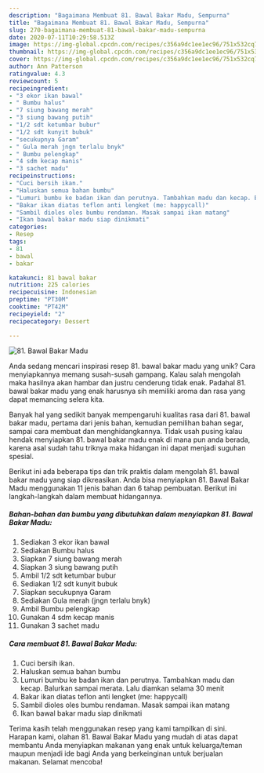 ```yaml
---
description: "Bagaimana Membuat 81. Bawal Bakar Madu, Sempurna"
title: "Bagaimana Membuat 81. Bawal Bakar Madu, Sempurna"
slug: 270-bagaimana-membuat-81-bawal-bakar-madu-sempurna
date: 2020-07-11T10:29:58.513Z
image: https://img-global.cpcdn.com/recipes/c356a9dc1ee1ec96/751x532cq70/81-bawal-bakar-madu-foto-resep-utama.jpg
thumbnail: https://img-global.cpcdn.com/recipes/c356a9dc1ee1ec96/751x532cq70/81-bawal-bakar-madu-foto-resep-utama.jpg
cover: https://img-global.cpcdn.com/recipes/c356a9dc1ee1ec96/751x532cq70/81-bawal-bakar-madu-foto-resep-utama.jpg
author: Ann Patterson
ratingvalue: 4.3
reviewcount: 5
recipeingredient:
- "3 ekor ikan bawal"
- " Bumbu halus"
- "7 siung bawang merah"
- "3 siung bawang putih"
- "1/2 sdt ketumbar bubur"
- "1/2 sdt kunyit bubuk"
- "secukupnya Garam"
- " Gula merah jngn terlalu bnyk"
- " Bumbu pelengkap"
- "4 sdm kecap manis"
- "3 sachet madu"
recipeinstructions:
- "Cuci bersih ikan."
- "Haluskan semua bahan bumbu"
- "Lumuri bumbu ke badan ikan dan perutnya. Tambahkan madu dan kecap. Balurkan sampai merata. Lalu diamkan selama 30 menit"
- "Bakar ikan diatas teflon anti lengket (me: happycall)"
- "Sambil dioles oles bumbu rendaman. Masak sampai ikan matang"
- "Ikan bawal bakar madu siap dinikmati"
categories:
- Resep
tags:
- 81
- bawal
- bakar

katakunci: 81 bawal bakar 
nutrition: 225 calories
recipecuisine: Indonesian
preptime: "PT30M"
cooktime: "PT42M"
recipeyield: "2"
recipecategory: Dessert

---
```



![81. Bawal Bakar Madu](https://img-global.cpcdn.com/recipes/c356a9dc1ee1ec96/751x532cq70/81-bawal-bakar-madu-foto-resep-utama.jpg)

Anda sedang mencari inspirasi resep 81. bawal bakar madu yang unik? Cara menyiapkannya memang susah-susah gampang. Kalau salah mengolah maka hasilnya akan hambar dan justru cenderung tidak enak. Padahal 81. bawal bakar madu yang enak harusnya sih memiliki aroma dan rasa yang dapat memancing selera kita.

Banyak hal yang sedikit banyak mempengaruhi kualitas rasa dari 81. bawal bakar madu, pertama dari jenis bahan, kemudian pemilihan bahan segar, sampai cara membuat dan menghidangkannya. Tidak usah pusing kalau hendak menyiapkan 81. bawal bakar madu enak di mana pun anda berada, karena asal sudah tahu triknya maka hidangan ini dapat menjadi suguhan spesial.




Berikut ini ada beberapa tips dan trik praktis dalam mengolah 81. bawal bakar madu yang siap dikreasikan. Anda bisa menyiapkan 81. Bawal Bakar Madu menggunakan 11 jenis bahan dan 6 tahap pembuatan. Berikut ini langkah-langkah dalam membuat hidangannya.

<!--inarticleads1-->

##### Bahan-bahan dan bumbu yang dibutuhkan dalam menyiapkan 81. Bawal Bakar Madu:

1. Sediakan 3 ekor ikan bawal
1. Sediakan  Bumbu halus
1. Siapkan 7 siung bawang merah
1. Siapkan 3 siung bawang putih
1. Ambil 1/2 sdt ketumbar bubur
1. Sediakan 1/2 sdt kunyit bubuk
1. Siapkan secukupnya Garam
1. Sediakan  Gula merah (jngn terlalu bnyk)
1. Ambil  Bumbu pelengkap
1. Gunakan 4 sdm kecap manis
1. Gunakan 3 sachet madu




<!--inarticleads2-->

##### Cara membuat 81. Bawal Bakar Madu:

1. Cuci bersih ikan.
1. Haluskan semua bahan bumbu
1. Lumuri bumbu ke badan ikan dan perutnya. Tambahkan madu dan kecap. Balurkan sampai merata. Lalu diamkan selama 30 menit
1. Bakar ikan diatas teflon anti lengket (me: happycall)
1. Sambil dioles oles bumbu rendaman. Masak sampai ikan matang
1. Ikan bawal bakar madu siap dinikmati




Terima kasih telah menggunakan resep yang kami tampilkan di sini. Harapan kami, olahan 81. Bawal Bakar Madu yang mudah di atas dapat membantu Anda menyiapkan makanan yang enak untuk keluarga/teman maupun menjadi ide bagi Anda yang berkeinginan untuk berjualan makanan. Selamat mencoba!
